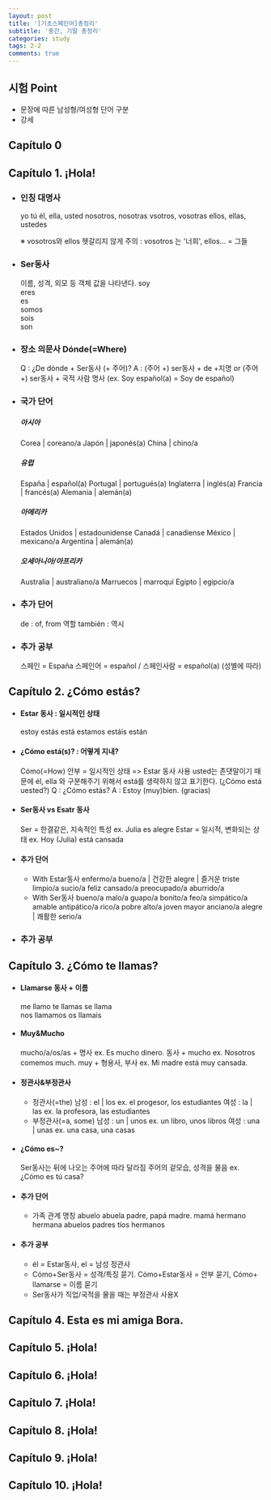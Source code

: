 ```yaml
---
layout: post
title: '[기초스페인어]총정리'
subtitle: '중간, 기말 총정리'
categories: study
tags: 2-2
comments: true
---
```


## 시험 Point
* 문장에 따른 남성형/여성형 단어 구분
* 강세

## Capítulo 0

## Capítulo 1. ¡Hola!

* ### 인칭 대명사
    yo
    tú
    él, ella, usted
    nosotros, nosotras
    vsotros, vosotras
    ellos, ellas, ustedes

    ※ vosotros와 ellos 헷갈리지 않게 주의
    : vosotros 는 '너희', ellos... = 그들

* ### Ser동사
    이름, 성격, 외모 등 객체 값을 나타낸다.
    soy  
    eres  
    es  
    somos  
    sois  
    son  

* ### 장소 의문사 Dónde(=Where)
    Q : ¿De dónde  + Ser동사 (+ 주어)?
    A : (주어 +) ser동사 + de +지명 or (주어 +) ser동사 + 국적 사람 명사
    (ex. Soy español(a)  = Soy de español)

* ### 국가 단어
    ##### 아시아
    Corea | coreano/a
    Japón | japonés(a)
    China | chino/a
    ##### 유럽
    España | español(a)
    Portugal | portugués(a)
    Inglaterra | inglés(a)
    Francia | francés(a)
    Alemania | alemán(a)
    ##### 아메리카
    Estados Unidos | estadounidense
    Canadá | canadiense
    México | mexicano/a
    Argentina | alemán(a)
    ##### 오세아니아/아프리카
    Australia | australiano/a
    Marruecos | marroquí
    Egipto | egipcio/a

* ### 추가 단어
    de : of, from 역할
    también : 역시
* ### 추가 공부
    스페인 = España 스페인어 = español / 스페인사람 = español(a) (성별에 따라)


## Capítulo 2. ¿Cómo estás?
* #### Estar 동사 : 일시적인 상태
    estoy
    estás
    está
    estamos
    estáis
    están
* #### ¿Cómo está(s)? : 어떻게 지내?
    Cómo(=How)
    안부 = 일시적인 상태 => Estar 동사 사용
    usted는 존댓말이기 때문에 él, ella 와 구분해주기 위해서 está를 생략하지 않고 표기한다. (¿Cómo está uested?)
    Q : ¿Cómo estás?
    A : Estoy (muy)bien. (gracias)
* #### Ser동사 vs Esatr 동사
    Ser = 한결같은, 지속적인 특성
    ex. Julia es alegre
    Estar = 일시적, 변화되는 상태
    ex. Hoy (Julia) está cansada
* #### 추가 단어
    * With Estar동사
    enfermo/a
    bueno/a | 건강한
    alegre | 즐거운
    triste
    limpio/a
    sucio/a
    feliz
    cansado/a
    preocupado/a
    aburrido/a
    * With Ser동사
    bueno/a
    malo/a
    guapo/a
    bonito/a
    feo/a
    simpático/a
    amable
    antipático/a
    rico/a
    pobre
    alto/a
    joven
    mayor
    anciano/a
    alegre | 쾌활한
    serio/a
* ### 추가 공부
## Capítulo 3. ¿Cómo te llamas?
* #### Llamarse 동사 + 이름
    me llamo
    te llamas
    se llama        
    nos llamamos
    os llamais
* #### Muy&Mucho
    mucho/a/os/as + 명사
    ex. Es mucho dinero.
    동사 + mucho
    ex. Nosotros comemos much.
    muy + 형용사, 부사
    ex. Mi madre está muy cansada.

* #### 정관사&부정관사
    * 정관사(=the)
    남성 : el | los
    ex. el progesor, los estudiantes
    여성 : la | las
    ex. la profesora, las estudiantes
    * 부정관사(=a, some)
    남성 : un | unos
    ex. un libro, unos libros
    여성 : una | unas
    ex. una casa, una casas
* #### ¿Cómo es~?
    Ser동사는 뒤에 나오는 주어에 따라 달라짐
    주어의 겉모습, 성격을 물음
    ex. ¿Cómo es tú casa?
* #### 추가 단어
    * 가족 관계 명칭
    abuelo
    abuela
    padre, papá
    madre. mamá
    hermano
    hermana
    abuelos
    padres
    tíos
    hermanos
* #### 추가 공부
    * él = Estar동사, el = 남성 정관사
    * Cómo+Ser동사 = 성격/특징 묻기. Cómo+Estar동사 = 안부 묻기, Cómo+ llamarse = 이름 묻기
    * Ser동사가 직업/국적을 물을 때는 부정관사 사용X
    
## Capítulo 4. Esta es mi amiga Bora.


## Capítulo 5. ¡Hola!
## Capítulo 6. ¡Hola!
## Capítulo 7. ¡Hola!
## Capítulo 8. ¡Hola!
## Capítulo 9. ¡Hola!
## Capítulo 10. ¡Hola!